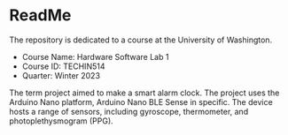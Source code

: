 # ReadMe
The repository is dedicated to a course at the University of Washington.
* Course Name: Hardware Software Lab 1
* Course ID: TECHIN514
* Quarter: Winter 2023

The term project aimed to make a smart alarm clock. The project uses the Arduino Nano platform, Arduino Nano BLE Sense in specific. The device hosts a range of sensors, including gyroscope, thermometer, and photoplethysmogram (PPG).